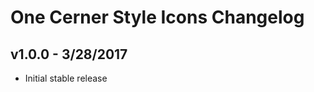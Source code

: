 One Cerner Style Icons Changelog
==========================

## v1.0.0 - 3/28/2017

* Initial stable release
